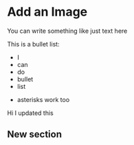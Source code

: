 # Add an Image

You can write something like just text here

This is a bullet list:

- I 
- can
- do
- bullet
- list
* asterisks work too

Hi I updated this

## New section